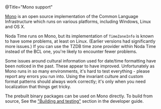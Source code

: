 @Title="Mono support"

[Mono](http://mono-project.com) is an open source implementation of
the Common Language Infrastructure which runs on various platforms,
including Windows, Linux and OS X.

Noda Time runs on Mono, but its implementation of `TimeZoneInfo` is known to have
some problems, at least on Linux. (Earlier versions had significantly more issues.)
If you can use the TZDB time zone provider within Noda Time instead of the BCL one,
you're likely to encounter fewer problems.

Some issues around cultural information used for date/time formatting have been noticed 
in the past. These appear to have improved. Unfortunately as Mono runs in so many environments, it's
hard to test everything - please report any errors you run into. Using the invariant culture and
custom format patterns should always work correctly; it's only when you need localization that
things get tricky.

The prebuilt binary packages can be used on Mono directly. To build from source,
See the ["Building and testing"][building] section in the developer guide.

[building]: http://nodatime.org/developer/building.html
